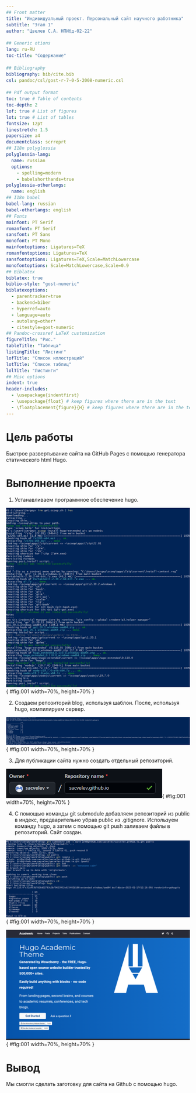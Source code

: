 ```yaml
---
## Front matter
title: "Индивидуальный проект. Персональный сайт научного работника"
subtitle: "Этап 1"
author: "Цвелев С.А. НПИбд-02-22"

## Generic otions
lang: ru-RU
toc-title: "Содержание"

## Bibliography
bibliography: bib/cite.bib
csl: pandoc/csl/gost-r-7-0-5-2008-numeric.csl

## Pdf output format
toc: true # Table of contents
toc-depth: 2
lof: true # List of figures
lot: true # List of tables
fontsize: 12pt
linestretch: 1.5
papersize: a4
documentclass: scrreprt
## I18n polyglossia
polyglossia-lang:
  name: russian
  options:
	- spelling=modern
	- babelshorthands=true
polyglossia-otherlangs:
  name: english
## I18n babel
babel-lang: russian
babel-otherlangs: english
## Fonts
mainfont: PT Serif
romanfont: PT Serif
sansfont: PT Sans
monofont: PT Mono
mainfontoptions: Ligatures=TeX
romanfontoptions: Ligatures=TeX
sansfontoptions: Ligatures=TeX,Scale=MatchLowercase
monofontoptions: Scale=MatchLowercase,Scale=0.9
## Biblatex
biblatex: true
biblio-style: "gost-numeric"
biblatexoptions:
  - parentracker=true
  - backend=biber
  - hyperref=auto
  - language=auto
  - autolang=other*
  - citestyle=gost-numeric
## Pandoc-crossref LaTeX customization
figureTitle: "Рис."
tableTitle: "Таблица"
listingTitle: "Листинг"
lofTitle: "Список иллюстраций"
lotTitle: "Список таблиц"
lolTitle: "Листинги"
## Misc options
indent: true
header-includes:
  - \usepackage{indentfirst}
  - \usepackage{float} # keep figures where there are in the text
  - \floatplacement{figure}{H} # keep figures where there are in the text
---
```


# Цель работы
  
Быстрое развертывание сайта на GitHub Pages с помощью генератора статического html Hugo.

# Выполнение проекта

1. Устанавливаем программное обеспечение hugo.

![Установка hugo через терминал](image/01.png){ #fig:001 width=70%, height=70% }

2. Создаем репозиторий blog, используя шаблон. После, используя hugo, компилируем сервер.

![Компиляция через hugo](image/02.png){ #fig:001 width=70%, height=70% }

3. Для публикации сайта нужно создать отдельный репозиторий.

![Создание репозитория - <имяпользователя>.github.io](image/03.png){ #fig:001 width=70%, height=70% }

4. С помощью команды git submodule добавляем репозиторий из public в индекс, предварительно убрав public из .gitignore. Используем команду hugo, а затем с помощью git push заливаем файлы в репозиторий. Сайт создан.

![Использование команды git submodule](image/04.png){ #fig:001 width=70%, height=70% }

![Готовый сайт](image/05.png){ #fig:001 width=70%, height=70% }

# Вывод

Мы смогли сделать заготовку для сайта на Github с помощью hugo.
